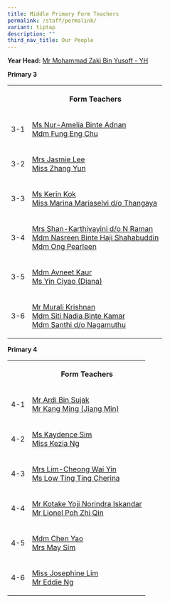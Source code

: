 ```yaml
---
title: Middle Primary Form Teachers
permalink: /staff/permalink/
variant: tiptap
description: ""
third_nav_title: Our People
---
```

<p><strong>Year Head:</strong>  <a href="mohammad_zaki_yusoff@schools.gov.sg" rel="noopener noreferrer nofollow" target="_blank">Mr Mohammad Zaki Bin Yusoff - YH</a>
<br>
</p>
<p></p>
<p><strong>Primary 3</strong>
</p>
<table style="minWidth: 50px">
<colgroup>
<col>
<col>
</colgroup>
<tbody>
<tr>
<th rowspan="1" colspan="1">
<p></p>
</th>
<th rowspan="1" colspan="1">
<p>Form Teachers</p>
</th>
</tr>
<tr>
<td rowspan="1" colspan="1">
<p>3-1</p>
</td>
<td rowspan="1" colspan="1">
<p><a href="mailto:nuramelia_adnan@schools.gov.sg" rel="noopener noreferrer nofollow" target="_blank">Ms Nur-Amelia Binte Adnan</a>
<br><a href="fung_eng_chu@schools.gov.sg" rel="noopener noreferrer nofollow" target="_blank">Mdm Fung Eng Chu</a>
</p>
</td>
</tr>
<tr>
<td rowspan="1" colspan="1">
<p>3-2</p>
</td>
<td rowspan="1" colspan="1">
<p><a href="jasmie_tan@schools.gov.sg" rel="noopener nofollow" target="_blank">Mrs Jasmie Lee</a>
<br><a href="mailto:zhang_yun@schools.gov.sg" rel="noopener noreferrer nofollow" target="_blank">Miss Zhang Yun</a>
</p>
</td>
</tr>
<tr>
<td rowspan="1" colspan="1">
<p>3-3</p>
</td>
<td rowspan="1" colspan="1">
<p><a href="mailto:kok_xinyi_kerin@schools.gov.sg" rel="noopener noreferrer nofollow" target="_blank">Ms Kerin Kok</a>
<br><a href="mailto:marina_mariaselvi_thangaya@schools.gov.sg" rel="noopener noreferrer nofollow" target="_blank">Miss Marina Mariaselvi d/o Thangaya</a>
</p>
</td>
</tr>
<tr>
<td rowspan="1" colspan="1">
<p>3-4</p>
</td>
<td rowspan="1" colspan="1">
<p><a href="mailto:karthiyayini_n_raman@schools.gov.sg" rel="noopener noreferrer nofollow" target="_blank">Mrs Shan-Karthiyayini d/o N Raman</a>
<br><a href="mailto:nasreen_haji_shahabuddin@schools.gov.sg" rel="noopener noreferrer nofollow" target="_blank">Mdm Nasreen Binte Haji Shahabuddin</a>
<br><a href="ong_pearleen@schools.gov.sg" rel="noopener nofollow" target="_blank">Mdm Ong Pearleen</a>
</p>
</td>
</tr>
<tr>
<td rowspan="1" colspan="1">
<p>3-5</p>
</td>
<td rowspan="1" colspan="1">
<p><a href="mailto:avneet_kaur@schools.gov.sg" rel="noopener noreferrer nofollow" target="_blank">Mdm Avneet Kaur</a>
<br><a href="yin_ciyao@schools.gov.sg" rel="noopener noreferrer nofollow" target="_blank">Ms Yin Ciyao (Diana)</a>
</p>
</td>
</tr>
<tr>
<td rowspan="1" colspan="1">
<p>3-6</p>
</td>
<td rowspan="1" colspan="1">
<p><a href="mailto:murali_krishnan@schools.gov.sg" rel="noopener noreferrer nofollow" target="_blank">Mr Murali Krishnan</a>
<br><a href="mailto:siti_nadia_kamar@schools.gov.sg" rel="noopener noreferrer nofollow" target="_blank">Mdm Siti Nadia Binte Kamar</a>
<br><a href="santhi_nagamuthu@schools.gov.sg" rel="noopener noreferrer nofollow" target="_blank">Mdm Santhi d/o Nagamuthu</a>
</p>
</td>
</tr>
</tbody>
</table>
<p></p>
<p><strong>Primary 4</strong>
</p>
<table style="minWidth: 50px">
<colgroup>
<col>
<col>
</colgroup>
<tbody>
<tr>
<th rowspan="1" colspan="1">
<p></p>
</th>
<th rowspan="1" colspan="1">
<p>Form Teachers</p>
</th>
</tr>
<tr>
<td rowspan="1" colspan="1">
<p>4-1</p>
</td>
<td rowspan="1" colspan="1">
<p><a href="ardi_sujak@schools.gov.sg" rel="noopener noreferrer nofollow" target="_blank">Mr Ardi Bin Sujak</a>
<br><a href="mailto:kang_ming_a@schools.gov.sg" rel="noopener noreferrer nofollow" target="_blank">Mr Kang Ming (Jiang Min)</a>
</p>
</td>
</tr>
<tr>
<td rowspan="1" colspan="1">
<p>4-2</p>
</td>
<td rowspan="1" colspan="1">
<p><a href="sim_hwee_jian@schools.gov.sg" rel="noopener noreferrer nofollow" target="_blank">Ms Kaydence Sim</a>
<br><a href="mailto:Kezia_Ng_A@schools.gov.sg" rel="noopener noreferrer nofollow" target="_blank">Miss Kezia Ng</a>
</p>
</td>
</tr>
<tr>
<td rowspan="1" colspan="1">
<p>4-3</p>
</td>
<td rowspan="1" colspan="1">
<p><a href="cheong_wai_yin@schools.gov.sg" rel="noopener noreferrer nofollow" target="_blank">Mrs Lim-Cheong Wai Yin</a>
<br><a href="low_ting_ting_cherina@schools.gov.sg" rel="noopener noreferrer nofollow" target="_blank">Ms Low Ting Ting Cherina</a>
</p>
</td>
</tr>
<tr>
<td rowspan="1" colspan="1">
<p>4-4</p>
</td>
<td rowspan="1" colspan="1">
<p><a href="mailto:kotake_yoji_norindra_iskandar@schools.gov.sg" rel="noopener noreferrer nofollow" target="_blank">Mr Kotake Yoji Norindra Iskandar</a>
<br><a href="poh_zhi_qin_lionel@schools.gov.sg" rel="noopener nofollow" target="_blank">Mr Lionel Poh Zhi Qin</a>
</p>
</td>
</tr>
<tr>
<td rowspan="1" colspan="1">
<p>4-5</p>
</td>
<td rowspan="1" colspan="1">
<p><a href="chen_yao@schools.gov.sg" rel="noopener noreferrer nofollow" target="_blank">Mdm Chen Yao</a>
<br><a href="chan_bee_foong@schools.gov.sg" rel="noopener noreferrer nofollow" target="_blank">Mrs May Sim</a>
</p>
</td>
</tr>
<tr>
<td rowspan="1" colspan="1">
<p>4-6</p>
</td>
<td rowspan="1" colspan="1">
<p><a href="mailto:lim_peck_kiang_josephine@schools.gov.sg" rel="noopener noreferrer nofollow" target="_blank">Miss Josephine Lim</a>
<br><a href="ng_puay_keat_eddie@schools.gov.sg" rel="noopener noreferrer nofollow" target="_blank">Mr Eddie Ng</a>
</p>
</td>
</tr>
</tbody>
</table>
<p></p>